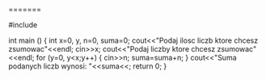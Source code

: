 =======


#include <iostream>

int main ()
{
int x=0, y, n=0, suma=0;
cout<<"Podaj ilosc liczb ktore chcesz zsumowac"<<endl;
cin>>x;
cout<<"Podaj liczby ktore chcesz zsumowac"<<endl;
for (y=0, y<x;y++)
  {
    cin>>n;
    suma=suma+n;
  }
cout<<"Suma podanych liczb wynosi: "<<suma<<;
return 0;
}
